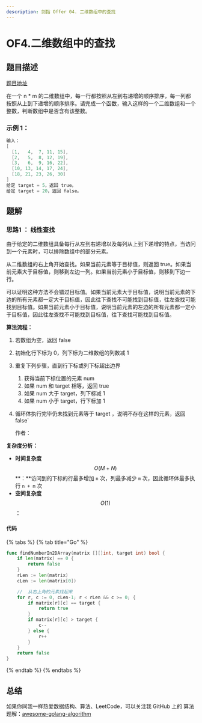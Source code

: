 ```yaml
---
description: 剑指 Offer 04. 二维数组中的查找
---
```


# OF4.二维数组中的查找

## 题目描述

[题目地址](https://leetcode-cn.com/problems/er-wei-shu-zu-zhong-de-cha-zhao-lcof/)

在一个 n \* m 的二维数组中，每一行都按照从左到右递增的顺序排序，每一列都按照从上到下递增的顺序排序。请完成一个函数，输入这样的一个二维数组和一个整数，判断数组中是否含有该整数。

### **示例 1：**

```go
输入：
[
  [1,   4,  7, 11, 15],
  [2,   5,  8, 12, 19],
  [3,   6,  9, 16, 22],
  [10, 13, 14, 17, 24],
  [18, 21, 23, 26, 30]
]
给定 target = 5，返回 true。
给定 target = 20，返回 false。
```

## 题解

### 思路1 ： 线性查找

由于给定的二维数组具备每行从左到右递增以及每列从上到下递增的特点，当访问到一个元素时，可以排除数组中的部分元素。

从二维数组的右上角开始查找。如果当前元素等于目标值，则返回 true。如果当前元素大于目标值，则移到左边一列。如果当前元素小于目标值，则移到下边一行。

可以证明这种方法不会错过目标值。如果当前元素大于目标值，说明当前元素的下边的所有元素都一定大于目标值，因此往下查找不可能找到目标值，往左查找可能找到目标值。如果当前元素小于目标值，说明当前元素的左边的所有元素都一定小于目标值，因此往左查找不可能找到目标值，往下查找可能找到目标值。

**算法流程：**

1. 若数组为空，返回 false 
2. 初始化行下标为 0，列下标为二维数组的列数减 1 
3. 重复下列步骤，直到行下标或列下标超出边界 
   1. 获得当前下标位置的元素 num 
   2. 如果 num 和 target 相等，返回 true 
   3. 如果 num 大于 target，列下标减 1 
   4. 如果 num 小于 target，行下标加 1 
4. 循环体执行完毕仍未找到元素等于 target ，说明不存在这样的元素，返回 false\`

   作者：

**复杂度分析：**

* **时间复杂度**$$O(M+N)$$**：**访问到的下标的行最多增加 `n` 次，列最多减少 `m` 次，因此循环体最多执行 `n + m` 次
* **空间复杂度**$$O(1)$$**：** 

#### 代码

{% tabs %}
{% tab title="Go" %}
```go
func findNumberIn2DArray(matrix [][]int, target int) bool {
	if len(matrix) == 0 {
		return false
	}
	rLen := len(matrix)
	cLen := len(matrix[0])

	//	从右上角的元素找起来
	for r, c := 0, cLen-1; r < rLen && c >= 0; {
		if matrix[r][c] == target {
			return true
		}
		if matrix[r][c] > target {
			c--
		} else {
			r++
		}
	}
	return false
}
```
{% endtab %}
{% endtabs %}

### 

## 总结

如果你同我一样热爱数据结构、算法、LeetCode，可以关注我 GitHub 上的 算法 题解：[awesome-golang-algorithm](https://github.com/Golang-Solutions/awesome-golang-algorithm)

